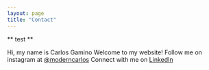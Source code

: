 ```yaml
---
layout: page
title: "Contact"
---
```


** test **

Hi, my name is Carlos Gamino Welcome to my website! 
Follow me on instagram at [@moderncarlos](http://www.instagram.com)
Connect with me on [LinkedIn](http://www.linkedin.com)